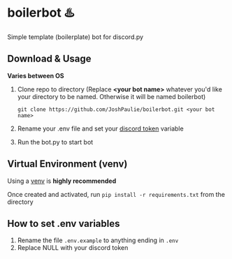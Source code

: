 [//]: <> (After cloning, delete this and make your own readme!)

# boilerbot ♨️
Simple template (boilerplate) bot for discord.py

## Download & Usage
**Varies between OS**
1) Clone repo to directory (Replace **\<your bot name>** whatever you'd like your directory to be named. Otherwise it will be named boilerbot)

    `git clone https://github.com/JoshPaulie/boilerbot.git <your bot name>`

2) Rename your .env file and set your [discord token](https://www.writebots.com/discord-bot-token/) variable

3) Run the bot.py to start bot

## Virtual Environment (venv)
Using a [venv](https://packaging.python.org/guides/installing-using-pip-and-virtual-environments/) is **highly recommended**

Once created and activated, run `pip install -r requirements.txt` from the directory

## How to set .env variables
1) Rename the file `.env.example` to anything ending in `.env`
2) Replace NULL with your discord token
